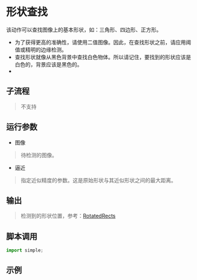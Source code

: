 # 形状查找
该动作可以查找图像上的基本形状，如：三角形、四边形、正方形。

* 为了获得更高的准确性，请使用二值图像。因此，在查找形状之前，请应用阈值或精明的边缘检测。
* 查找形状就像从黑色背景中查找白色物体。所以请记住，要找到的形状应该是白色的，背景应该是黑色的。
* 
## 子流程
> 不支持


## 运行参数

* 图像
> 待检测的图像。

* 逼近
> 指定近似精度的参数。这是原始形状与其近似形状之间的最大距离。


## 输出

> 检测到的形状位置，参考：[RotatedRects](./types/RotatedRect.md)


## 脚本调用

```python
import simple;

```

## 示例